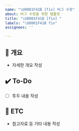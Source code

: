 ```yaml
---
name: "\U0001F41B [fix] 버그 수정"
about: 버그 수정을 위한 템플릿
title: "\U0001F41B [fix] "
labels: "\U0001F41B fix"
assignees: ''

---
```


## 📝 개요
- 자세한 개요 작성

## ✔️ To-Do
- [ ] 투두 내용 작성

## 👀 ETC
- 참고자료 등 기타 내용 작성
